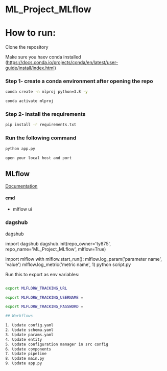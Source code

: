 # ML_Project_MLflow


# How to run:

Clone the repository 

Make sure you haev conda installed (https://docs.conda.io/projects/conda/en/latest/user-guide/install/index.html)
### Step 1- create a conda environment after opening the repo
```bash
conda create -n mlproj python=3.8 -y
```

```bash
conda activate mlproj
```

### Step 2- install the requirements
```bash
pip install -r requirements.txt
```

### Run the following command
```bash
python app.py
```

```bash
open your local host and port
```

## MLflow

[Documentation](https://mlflow.org/docs/latest/index.html)


#### cmd
- mlflow ui

### dagshub
[dagshub](https://dagshub.com/)

import dagshub
dagshub.init(repo_owner='ty875', repo_name='ML_Project_MLflow', mlflow=True)

import mlflow
with mlflow.start_run():
  mlflow.log_param('parameter name', 'value')
  mlflow.log_metric('metric name', 1)
python script.py

Run this to export as env variables:

```bash

export MLFLORW_TRACKING_URL

export MLFLORW_TRACKING_USERNAME = 

export MLFLORW_TRACKING_PASSWORD = 

## Workflows

1. Update config.yaml
2. Update schema.yaml
3. Update params.yaml
4. Update entity
5. Update configuration manager in src config
6. Update components
7. Update pipeline
8. Update main.py
9. Update app.py

